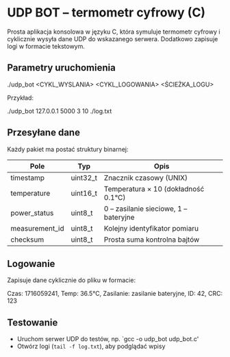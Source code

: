 # UDP BOT – termometr cyfrowy (C)

Prosta aplikacja konsolowa w języku C, która symuluje termometr cyfrowy i cyklicznie wysyła dane UDP do wskazanego serwera. Dodatkowo zapisuje logi w formacie tekstowym.

## Parametry uruchomienia

./udp_bot <IP> <PORT> <CYKL_WYSLANIA> <CYKL_LOGOWANIA> <ŚCIEŻKA_LOGU>


Przykład:

./udp_bot 127.0.0.1 5000 3 10 ./log.txt


## Przesyłane dane

Każdy pakiet ma postać struktury binarnej:

| Pole           | Typ        | Opis                                      |
|----------------|------------|-------------------------------------------|
| timestamp      | uint32_t   | Znacznik czasowy (UNIX)                   |
| temperature    | uint16_t   | Temperatura × 10 (dokładność 0.1°C)       |
| power_status   | uint8_t    | 0 – zasilanie sieciowe, 1 – bateryjne     |
| measurement_id | uint8_t    | Kolejny identyfikator pomiaru             |
| checksum       | uint8_t    | Prosta suma kontrolna bajtów              |

## Logowanie

Zapisuje dane cyklicznie do pliku w formacie:

Czas: 1716059241, Temp: 36.5°C, Zasilanie: zasilanie bateryjne, ID: 42, CRC: 123


## Testowanie

- Uruchom serwer UDP do testów, np. `gcc -o udp_bot udp_bot.c'
- Otwórz logi (`tail -f log.txt`), aby podglądać wpisy

